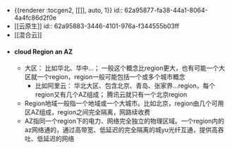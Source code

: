 - {{renderer :tocgen2, [[]], auto, 1}}
  id:: 62a95877-fa38-44a1-8064-4a4fc86d2f0e
- [[云原生]]
  id:: 62a95883-3446-4101-976a-f344555b03ff
- [[混合云]]
- #### cloud Region an AZ
	- 大区： 比如华北、华中...； 一般这个概念比region更大，也有可能一个大区就一个region，region一般可能包括一个或多个城市概念
		- 比如阿里云： 华北大区、包含北京、青岛、张家界...region，每个region又有几个AZ组成； 腾讯云就只有一个北京region
	- Region地域一般指一个地域或一个大城市。比如北京，region由几个可用区AZ组成，region之间完全隔离，网路续收费
	- AZ指同一个region下的电力、网络完全独立的物理区域。一个region内的az网络通的，通过高带宽、低延迟的完全隔离的城yu光纤互通，提供高吞吐、低延迟的网络